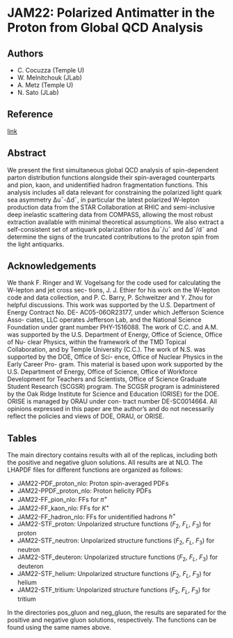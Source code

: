 # JAM22: Polarized Antimatter in the Proton from Global QCD Analysis 
## Authors

- C. Cocuzza (Temple U)
- W. Melnitchouk (JLab)
- A. Metz (Temple U)
- N. Sato (JLab)

## Reference

[link](https://inspirehep.net/literature/2029139)


## Abstract

We present the first simultaneous global QCD analysis of spin-dependent parton distribution functions alongside their spin-averaged counterparts and pion, kaon, and unidentified hadron fragmentation functions. This analysis includes all data relevant for constraining the polarized light quark sea asymmetry 
Δu¯-Δd¯, in particular the latest polarized W-lepton production data from the STAR Collaboration at RHIC and semi-inclusive deep inelastic scattering data from COMPASS, allowing the most robust extraction available with minimal theoretical assumptions. We also extract a self-consistent set of antiquark polarization ratios Δu¯/u¯ and Δd¯/d¯ and determine the signs of the truncated contributions to the proton spin from the light antiquarks.


## Acknowledgements

We thank F. Ringer and W. Vogelsang for the code used for calculating the W-lepton and jet cross sec- tions, J. J. Ethier for his work on the W-lepton code and data collection, and P. C. Barry, P. Schweitzer and Y. Zhou for helpful discussions. This work was supported by the U.S. Department of Energy Contract No. DE- AC05-06OR23177, under which Jefferson Science Asso- ciates, LLC operates Jefferson Lab, and the National Science Foundation under grant number PHY-1516088. The work of C.C. and A.M. was supported by the U.S. Department of Energy, Office of Science, Office of Nu- clear Physics, within the framework of the TMD Topical Collaboration, and by Temple University (C.C.). The work of N.S. was supported by the DOE, Office of Sci- ence, Office of Nuclear Physics in the Early Career Pro- gram. This material is based upon work supported by the U.S. Department of Energy, Office of Science, Office of Workforce Development for Teachers and Scientists, Office of Science Graduate Student Research (SCGSR) program. The SCGSR program is administered by the Oak Ridge Institute for Science and Education (ORISE) for the DOE. ORISE is managed by ORAU under con- tract number DE-SC0014664. All opinions expressed in this paper are the author’s and do not necessarily reflect the policies and views of DOE, ORAU, or ORISE.

## Tables
The main directory contains results with all of the replicas, including both the positive and negative gluon solutions.  All results are at NLO.  The LHAPDF files for different functions are organized as follows:
- JAM22-PDF_proton_nlo:  Proton spin-averaged PDFs
- JAM22-PPDF_proton_nlo: Proton helicity PDFs
- JAM22-FF_pion_nlo:   FFs for $\pi^+$
- JAM22-FF_kaon_nlo:   FFs for $K^+$
- JAM22-FF_hadron_nlo: FFs for unidentified hadrons $h^+$
- JAM22-STF_proton:   Unpolarized structure functions ($F_2$, $F_L$, $F_3$) for proton
- JAM22-STF_neutron:  Unpolarized structure functions ($F_2$, $F_L$, $F_3$) for neutron
- JAM22-STF_deuteron: Unpolarized structure functions ($F_2$, $F_L$, $F_3$) for deuteron
- JAM22-STF_helium:   Unpolarized structure functions ($F_2$, $F_L$, $F_3$) for helium
- JAM22-STF_tritium:  Unpolarized structure functions ($F_2$, $F_L$, $F_3$) for tritium

In the directories pos_gluon and neg_gluon, the results are separated for the positive and negative gluon solutions, respectively.  The functions can be found using the same names above.



